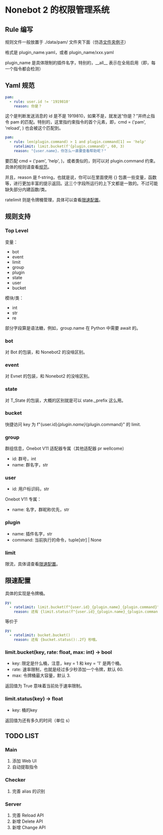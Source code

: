 # Nonebot 2 的权限管理系统

## Rule 编写

规则文件一般放置于 ./data/pam/ 文件夹下面（仿造[文件夹例子](examples.data/pam)）

格式是 plugin_name.yaml，或者 plugin_name/xxx.yaml

plugin_name 是具体限制的插件名字，特别的，\_\_all\_\_ 表示在全局启用（即，每一个指令都会检测）

## Yaml 规范

```yaml
pam:
  - rule: user.id != '1919810'
    reason: 你是？
```

这个是判断发送消息的 id 是不是 1919810，如果不是，就发送“你是？”并终止指令 pam 的匹配。特别的，这里指约束指令的首个元素，即，cmd = ('pam', 'reload', ) 也会被这个匹配到。

```yaml
pam:
  - rule: len(plugin.command) > 1 and plugin.command[1] == 'help'
    ratelimit: limit.bucket(f'{plugin.command}', 60, 3)
    reason: "{user.name}，你怎么一直要查看帮助呢？"
```

要匹配 cmd = ('pam', 'help', )，或者类似的，则可以对 plugin.command 约束。具体的规则请查看[规范](#规则支持)。

并且，reason 是 f-string，也就是说，你可以在里面使用 {} 包裹一些变量，函数等，进行更加丰富的提示返回。这三个字段所运行的上下文都是一致的。不过可能缺失部分内建函数/类。

ratelimit 则是令牌桶管理，具体可以查看[限速配置](#限速配置)。

## 规则支持

### Top Level

变量：

- bot
- event
- limit
- group
- plugin
- state
- user
- bucket

模块/类：

- int
- str
- re

部分字段算是语法糖，例如，group.name 在 Python 中需要 await 的。

### bot

对 Bot 的包装，和 Nonebot2 的没啥区别。

### event

对 Evnet 的包装，和 Nonebot2 的没啥区别。

### state

对 T_State 的包装，大概的区别就是可以 state._prefix 这么用。

### bucket

快捷访问 key 为 f"{user.id}_{plugin.name}_{plugin.command}" 的 limit.

### group

群组信息，Onebot V11 适配器专属（其他适配器 pr wellcome）

- id: 群号，int
- name: 群名字，str

### user

- id: 用户标识码，str

Onebot V11 专属：

- name: 名字，群昵称优先，str

### plugin

- name: 插件名字，str
- command: 当前执行的命令，tuple[str] | None

### limit

限流，具体请查看[限速配置](#限速配置)。

## 限速配置

具体的实现是令牌桶。

```yaml
py:
  - ratelimit: limit.bucket(f"{user.id}_{plugin.name}_{plugin.command}")
    reason: 还有 {limit.status(f"{user.id}_{plugin.name}_{plugin.command}"):.2f} 秒哦。
```

等价于

```yaml
py:
  - ratelimit: bucket.bucket()
    reason: 还有 {bucket.status():.2f} 秒哦。
```

### limit.bucket(key, rate: float, max: int) -> bool

- key: 限定是什么桶，注意，key = 1 和 key = '1' 是两个桶。
- rate: 速率限制，也就是经过多少秒添加一个令牌，默认 60.
- max: 令牌桶最大容量，默认 3.

返回值为 True 意味着当前处于速率限制。

### limit.status(key) -> float

- key: 桶的key

返回值为还有多久的时间（单位 s）

## TODO LIST

### Main

1. 添加 Web UI
2. 自动提取指令

### Checker

1. 完善 alias 的识别

### Server

1. 完善 Reload API
2. 新增 Delete API
3. 新增 Change API
